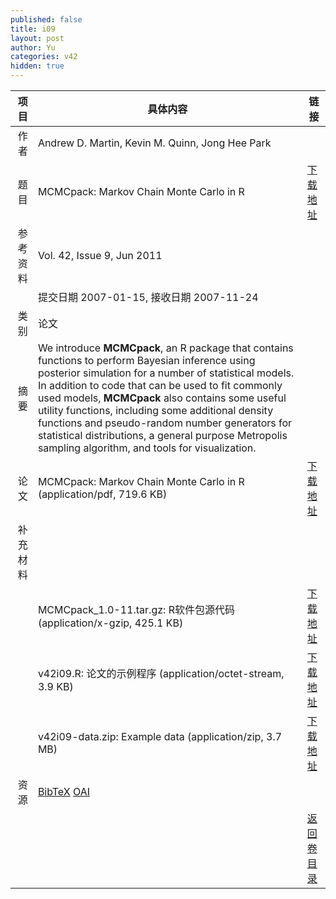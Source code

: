 ```yaml
---
published: false
title: i09
layout: post
author: Yu
categories: v42
hidden: true
---
```


| 项目 | 具体内容 | 链接 |
|---:|---|---|
| 作者 | Andrew D. Martin, Kevin M. Quinn, Jong Hee Park| |
| 题目 |MCMCpack: Markov Chain Monte Carlo in R | [下载地址](http://www.jstatsoft.org/v42/i09/paper) |
| 参考资料 |Vol. 42, Issue 9, Jun 2011 | |
| | 提交日期 2007-01-15, 接收日期 2007-11-24| | 
| 类别 | 论文| |
| 摘要 | We introduce <b>MCMCpack</b>, an R package that contains functions to perform Bayesian inference using posterior simulation for a number of statistical models. In addition to code that can be used to fit commonly used models, <b>MCMCpack</b> also contains some useful utility functions, including some additional density functions and pseudo-random number generators for statistical distributions, a general purpose Metropolis sampling algorithm, and tools for visualization.| |
| 论文 | MCMCpack: Markov Chain Monte Carlo in R  (application/pdf, 719.6 KB)| [下载地址](http://www.jstatsoft.org/v42/i09/paper) |
| 补充材料 | | |
| |MCMCpack_1.0-11.tar.gz: R软件包源代码  (application/x-gzip, 425.1 KB)|  [下载地址](http://www.jstatsoft.org/v42/i09/supp/1) |
| |v42i09.R: 论文的示例程序  (application/octet-stream, 3.9 KB)|  [下载地址](http://www.jstatsoft.org/v42/i09/supp/2) |
| |v42i09-data.zip: Example data  (application/zip, 3.7 MB)|  [下载地址](http://www.jstatsoft.org/v42/i09/supp/3) |
| 资源 | [BibTeX](http://www.jstatsoft.org/v42/i09/bibtex) [OAI](http://www.jstatsoft.org/oai?verb=GetRecord&identifier=oai.jstatsoft/v42/i09&prefix=oai_dc)| |
| |  | [返回卷目录]({{site.baseurl}}/volume/v42.html) |
